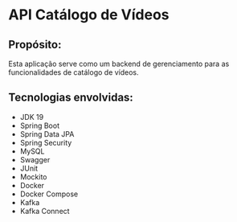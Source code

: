 # API Catálogo de Vídeos

Propósito:
-
Esta aplicação serve como um backend de gerenciamento para as funcionalidades de catálogo de vídeos.

Tecnologias envolvidas:
-
- JDK 19
- Spring Boot
- Spring Data JPA
- Spring Security
- MySQL
- Swagger
- JUnit
- Mockito
- Docker
- Docker Compose
- Kafka
- Kafka Connect